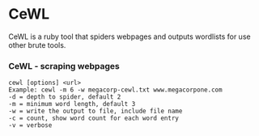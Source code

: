 # CeWL

CeWL is a ruby tool that spiders webpages and outputs wordlists for use other brute tools.

### CeWL - scraping webpages

```text
cewl [options] <url>
Example: cewl -m 6 -w megacorp-cewl.txt www.megacorpone.com
-d = depth to spider, default 2
-m = minimum word length, default 3
-w = write the output to file, include file name
-c = count, show word count for each word entry
-v = verbose
```



